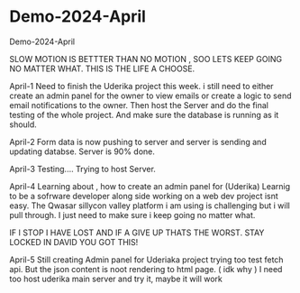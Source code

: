 # Demo-2024-April
Demo-2024-April

SLOW MOTION IS BETTTER THAN NO MOTION , SOO LETS KEEP GOING NO MATTER WHAT.
THIS IS THE LIFE A CHOOSE.

April-1
Need to finish the Uderika project this week.
i still need to either create an admin panel for the owner to view emails or create a logic to send email notifications to the owner.
Then host the Server and do the final testing of the whole project.
And make sure the database is running as it should.

April-2
Form data is now pushing to server and server is sending and updating databse.
Server is 90% done.

April-3
Testing....
Trying to host Server.

April-4
Learning about , how to create an admin panel for (Uderika)
Learnig to be a sofrware developer along side working on a web dev project isnt easy.
The Qwasar sillycon valley platform i am using is challenging but i will pull through.
I just need to make sure i keep going no matter what.

IF I STOP I HAVE LOST AND IF A GIVE UP THATS THE WORST.
STAY LOCKED IN DAVID YOU GOT THIS!

April-5
Still creating Admin panel for Uderiaka project
trying too test fetch api.
But the json content is noot rendering to html page. ( idk why )
I need too host uderika main server and try it, maybe it will work
